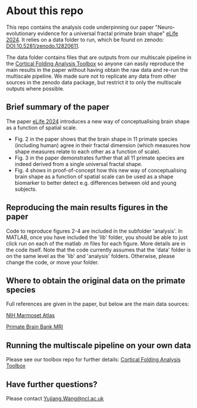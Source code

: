 # About this repo
This repo contains the analysis code underpinning our paper "Neuro-evolutionary evidence for a universal fractal primate brain shape" [eLife 2024](https://elifesciences.org/reviewed-preprints/92080). 
It relies on a data folder to run, which be found on zenodo: [DOI:10.5281/zenodo.12820611](http://).

The data folder contains files that are outputs from our multiscale pipeline in the [Cortical Folding Analysis Toolbox](https://github.com/cnnp-lab/CorticalFoldingAnalysisTools) so anyone can easily reproduce the main results in the paper without having obtain the raw data and re-run the multiscale pipeline. We made sure not to replicate any data from other sources in the zenodo data package, but restrict it to only the multiscale outputs where possible.

## Brief summary of the paper
The paper [eLife 2024](https://elifesciences.org/reviewed-preprints/92080) introduces a new way of conceptualising brain shape as a function of spatial scale. 
* Fig. 2 in the paper shows that the brain shape in 11 primate species (including human) agree in their fractal dimension (which measures how shape measures relate to each other as a function of scale).
* Fig. 3 in the paper demonstrates further that all 11 primate species are indeed derived from a single universal fractal shape.
* Fig. 4 shows in proof-of-concept how this new way of conceptualising brain shape as a function of spatial scale can be used as a shape biomarker to better detect e.g. differences between old and young subjects.

## Reproducing the main results figures in the paper

Code to reproduce figures 2-4 are included in the subfolder 'analysis'. In MATLAB, once you have included the 'lib' folder, you should be able to just click run on each of the matlab .m files for each figure. More details are in the code itself.
Note that the code currently assumes that the 'data' folder is on the same level as the 'lib' and 'analysis' folders. Otherwise, please change the code, or move your folder.

## Where to obtain the original data on the primate species

Full references are given in the paper, but below are the main data sources:

[NIH Marmoset Atlas](https://www.nitrc.org/projects/nih_marmoset/)

[Primate Brain Bank MRI](https://zenodo.org/records/5044936)

## Running the multiscale pipeline on your own data

Please see our toolbox repo for further details:
[Cortical Folding Analysis Toolbox](https://github.com/cnnp-lab/CorticalFoldingAnalysisTools)

## Have further questions?

Please contact Yujiang.Wang@ncl.ac.uk
